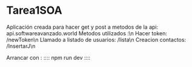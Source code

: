 # Tarea1SOA

Aplicación creada para hacer get y post a metodos de la api: api.softwareavanzado.world
Metodos utilizados :\n
Hacer token: /newToken\n
Llamado a listado de usuarios: /lista\n
Creacion contactos: /InsertarJ\n


Arrancar con : :::: npm run dev ::::
